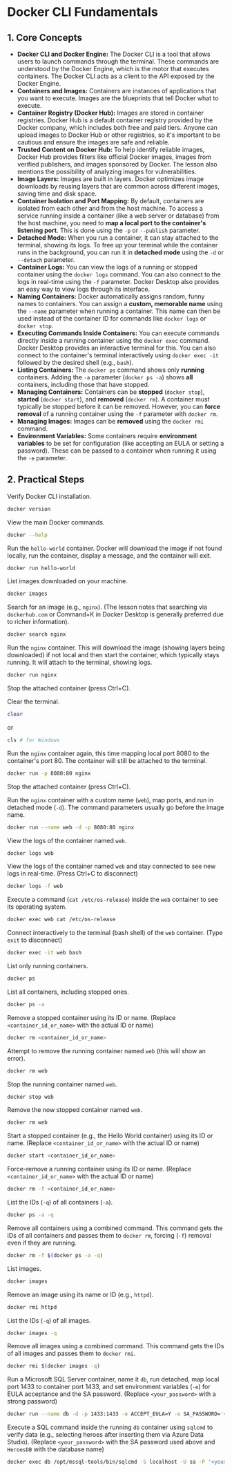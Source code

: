 # Docker CLI Fundamentals

## 1. Core Concepts

- **Docker CLI and Docker Engine:** The Docker CLI is a tool that allows users to launch commands through the terminal. These commands are understood by the Docker Engine, which is the motor that executes containers. The Docker CLI acts as a client to the API exposed by the Docker Engine.
- **Containers and Images:** Containers are instances of applications that you want to execute. Images are the blueprints that tell Docker what to execute.
- **Container Registry (Docker Hub):** Images are stored in container registries. Docker Hub is a default container registry provided by the Docker company, which includes both free and paid tiers. Anyone can upload images to Docker Hub or other registries, so it's important to be cautious and ensure the images are safe and reliable.
- **Trusted Content on Docker Hub:** To help identify reliable images, Docker Hub provides filters like official Docker images, images from verified publishers, and images sponsored by Docker. The lesson also mentions the possibility of analyzing images for vulnerabilities.
- **Image Layers:** Images are built in layers. Docker optimizes image downloads by reusing layers that are common across different images, saving time and disk space.
- **Container Isolation and Port Mapping:** By default, containers are isolated from each other and from the host machine. To access a service running inside a container (like a web server or database) from the host machine, you need to **map a local port to the container's listening port**. This is done using the `-p` or `--publish` parameter.
- **Detached Mode:** When you run a container, it can stay attached to the terminal, showing its logs. To free up your terminal while the container runs in the background, you can run it in **detached mode** using the `-d` or `--detach` parameter.
- **Container Logs:** You can view the logs of a running or stopped container using the `docker logs` command. You can also connect to the logs in real-time using the `-f` parameter. Docker Desktop also provides an easy way to view logs through its interface.
- **Naming Containers:** Docker automatically assigns random, funny names to containers. You can assign a **custom, memorable name** using the `--name` parameter when running a container. This name can then be used instead of the container ID for commands like `docker logs` or `docker stop`.
- **Executing Commands Inside Containers:** You can execute commands directly inside a running container using the `docker exec` command. Docker Desktop provides an interactive terminal for this. You can also connect to the container's terminal interactively using `docker exec -it` followed by the desired shell (e.g., `bash`).
- **Listing Containers:** The `docker ps` command shows only **running** containers. Adding the `-a` parameter (`docker ps -a`) shows **all** containers, including those that have stopped.
- **Managing Containers:** Containers can be **stopped** (`docker stop`), **started** (`docker start`), and **removed** (`docker rm`). A container must typically be stopped before it can be removed. However, you can **force removal** of a running container using the `-f` parameter with `docker rm`.
- **Managing Images:** Images can be **removed** using the `docker rmi` command.
- **Environment Variables:** Some containers require **environment variables** to be set for configuration (like accepting an EULA or setting a password). These can be passed to a container when running it using the `-e` parameter.

## 2. Practical Steps

Verify Docker CLI installation.

```bash
docker version
```

View the main Docker commands.

```bash
docker --help
```

Run the `hello-world` container. Docker will download the image if not found locally, run the container, display a message, and the container will exit.

```bash
docker run hello-world
```

List images downloaded on your machine.

```bash
docker images
```

Search for an image (e.g., `nginx`). (The lesson notes that searching via `dockerhub.com` or Command+K in Docker Desktop is generally preferred due to richer information).

```bash
docker search nginx
```

Run the `nginx` container. This will download the image (showing layers being downloaded) if not local and then start the container, which typically stays running. It will attach to the terminal, showing logs.

```bash
docker run nginx
```

Stop the attached container (press Ctrl+C).

Clear the terminal.

```bash
clear
```

or

```bash
cls # for Windows
```

Run the `nginx` container again, this time mapping local port 8080 to the container's port 80. The container will still be attached to the terminal.

```bash
docker run -p 8080:80 nginx
```

Stop the attached container (press Ctrl+C).

Run the `nginx` container with a custom name (`web`), map ports, and run in detached mode (`-d`). The command parameters usually go before the image name.

```bash
docker run --name web -d -p 8080:80 nginx
```

View the logs of the container named `web`.

```bash
docker logs web
```

View the logs of the container named `web` and stay connected to see new logs in real-time. (Press Ctrl+C to disconnect)

```bash
docker logs -f web
```

Execute a command (`cat /etc/os-release`) inside the `web` container to see its operating system.

```bash
docker exec web cat /etc/os-release
```

Connect interactively to the terminal (bash shell) of the `web` container. (Type `exit` to disconnect)

```bash
docker exec -it web bash
```

List only running containers.

```bash
docker ps
```

List all containers, including stopped ones.

```bash
docker ps -a
```

Remove a stopped container using its ID or name. (Replace `<container_id_or_name>` with the actual ID or name)

```bash
docker rm <container_id_or_name>
```

Attempt to remove the running container named `web` (this will show an error).

```bash
docker rm web
```

Stop the running container named `web`.

```bash
docker stop web
```

Remove the now stopped container named `web`.

```bash
docker rm web
```

Start a stopped container (e.g., the Hello World container) using its ID or name. (Replace `<container_id_or_name>` with the actual ID or name)

```bash
docker start <container_id_or_name>
```

Force-remove a running container using its ID or name. (Replace `<container_id_or_name>` with the actual ID or name)

```bash
docker rm -f <container_id_or_name>
```

List the IDs (`-q`) of all containers (`-a`).

```bash
docker ps -a -q
```

Remove all containers using a combined command. This command gets the IDs of all containers and passes them to `docker rm`, forcing (`-f`) removal even if they are running.

```bash
docker rm -f $(docker ps -a -q)
```

List images.

```bash
docker images
```

Remove an image using its name or ID (e.g., `httpd`).

```bash
docker rmi httpd
```

List the IDs (`-q`) of all images.

```bash
docker images -q
```

Remove all images using a combined command. This command gets the IDs of all images and passes them to `docker rmi`.

```bash
docker rmi $(docker images -q)
```

Run a Microsoft SQL Server container, name it `db`, run detached, map local port 1433 to container port 1433, and set environment variables (`-e`) for EULA acceptance and the SA password. (Replace `<your_password>` with a strong password)

```bash
docker run --name db -d -p 1433:1433 -e ACCEPT_EULA=Y -e SA_PASSWORD='<your_password>' mcr.microsoft.com/mssql/server:2022-latest
```

Execute a SQL command inside the running `db` container using `sqlcmd` to verify data (e.g., selecting heroes after inserting them via Azure Data Studio). (Replace `<your_password>` with the SA password used above and `HeroesDB` with the database name)

```bash
docker exec db /opt/mssql-tools/bin/sqlcmd -S localhost -U sa -P '<your_password>' -d HeroesDB -Q "SELECT * FROM Heroes"
```
